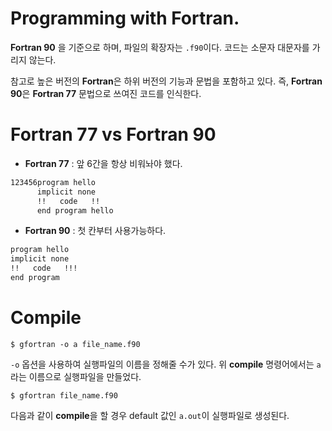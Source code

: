 # Programming with Fortran.

**Fortran 90** 을 기준으로 하며, 파일의 확장자는 `.f90`이다. 코드는 소문자 대문자를 가리지 않는다.

참고로 높은 버전의 **Fortran**은 하위 버전의 기능과 문법을 포함하고 있다. 즉, **Fortran 90**은 **Fortran 77** 문법으로 쓰여진 코드를 인식한다.

# Fortran 77 vs Fortran 90

- **Fortran 77** : 앞 6간을 항상 비워놔야 했다.
```bash
123456program hello
      implicit none
      !!   code   !!
      end program hello
```

- **Fortran 90** : 첫 칸부터 사용가능하다.
```bash
program hello
implicit none
!!   code   !!!
end program
```

# Compile

```
$ gfortran -o a file_name.f90
```
`-o` 옵션을 사용하여 실행파일의 이름을 정해줄 수가 있다. 위 **compile** 명령어에서는 `a`라는 이름으로 실행파일을 만들었다.

```
$ gfortran file_name.f90
```
다음과 같이 **compile**을 할 경우 default 값인 `a.out`이 실행파일로 생성된다.
